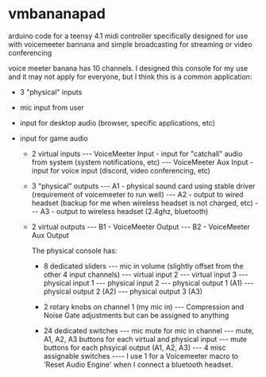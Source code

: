# vmbananapad

arduino code for a teensy 4.1 midi controller specifically designed for use with voicemeeter bannana and simple broadcasting for streaming or video conferencing

voice meeter banana has 10 channels. I designed this console for my use and it may not apply for everyone, but I think this is a common application:

- 3 "physical" inputs
- mic input from user    
- input for desktop audio (browser, specific applications, etc)
- input for game audio
  
  - 2 virtual inputs
    --- VoiceMeeter Input - input for "catchall" audio from system (system notifications, etc) 
    --- VoiceMeeter Aux Input - input for voice input (discord, video conferencing, etc)
  
  - 3 "physical" outputs
    --- A1 - physical sound card using stable driver (requirement of voicemeeter to run well)
    --- A2 - output to wired headset (backup for me when wireless headset is not charged, etc)
    --- A3 - output to wireless headset (2.4ghz, bluetooth)
  
  - 2 virtual outputs
    --- B1 - VoiceMeeter Output
    --- B2 - VoiceMeeter Aux Output
    
    The physical console has:
      - 8 dedicated sliders
        --- mic in volume (slightly offset from the other 4 input channels)
        --- virtual input 2
        --- virtual input 3
        --- physical input 1
        --- physical input 2
        --- physical output 1 (A1)
        --- physical output 2 (A2)
        --- physical output 3 (A3)
        
      - 2 rotary knobs on channel 1 (my mic in)
        --- Compression and Noise Gate adjustments but can be assigned to anything
        
      - 24 dedicated switches
        --- mic mute for mic in channel
        --- mute, A1, A2, A3 buttons for each virtual and physical input
        --- mute buttons for each phsyical output (A1, A2, A3)
        --- 4 misc assignable switches
            ---- I use 1 for a Voicemeeter macro to 'Reset Audio Engine' when I connect a bluetooth headset.
        
